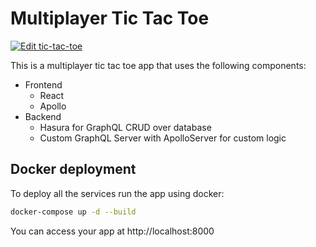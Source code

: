 # Multiplayer Tic Tac Toe

[![Edit tic-tac-toe](https://codesandbox.io/static/img/play-codesandbox.svg)](https://codesandbox.io/s/github/hasura/graphql-engine/tree/master/community/sample-apps/tic-tac-toe-react/client?fontsize=14)

This is a multiplayer tic tac toe app that uses the following components:

- Frontend
  - React
  - Apollo
- Backend
  - Hasura for GraphQL CRUD over database
  - Custom GraphQL Server with ApolloServer for custom logic

## Docker deployment

To deploy all the services run the app using docker:

```sh
docker-compose up -d --build
```

You can access your app at http://localhost:8000

